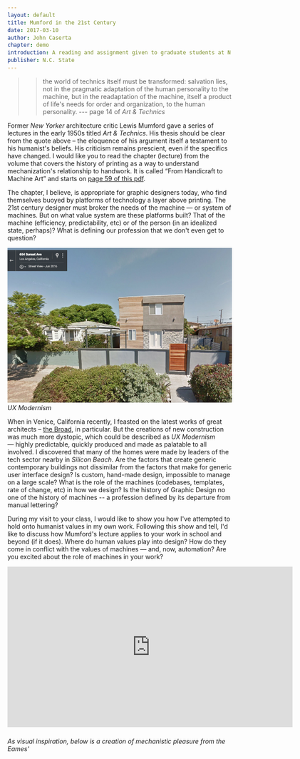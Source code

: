 ```yaml
---
layout: default
title: Mumford in the 21st Century
date: 2017-03-10
author: John Caserta
chapter: demo
introduction: A reading and assignment given to graduate students at N.C. State in mid-March 2017.
publisher: N.C. State
---
```


>> the world of technics itself must be transformed: salvation lies, not in the pragmatic adaptation of the human personality to the machine, but in the readaptation of the machine, itself a product of life's needs for order and organization, to the human personality. --- page 14 of <cite data-parent="Lewis Mumford. Columbia Univ. Press, 1951">Art & Technics</cite>

Former *New Yorker* architecture critic Lewis Mumford gave a series of lectures in the early 1950s titled *Art & Technics*. His thesis should be clear from the quote above – the eloquence of his argument itself a testament to his humanist's beliefs. His criticism remains prescient, even if the specifics have changed. I would like you to read the chapter (lecture) from the volume that covers the history of printing as a way to understand mechanization's relationship to handwork. It is called “From Handicraft to Machine Art” and starts on [page 59 of this pdf](https://monoskop.org/images/e/e8/Mumford_Lewis_Art_and_Technics.pdf).

The chapter, I believe, is appropriate for graphic designers today, who find themselves buoyed by platforms of technology a layer above printing. The 21st century designer must broker the needs of the machine — or system of machines. But on what value system are these platforms built? That of the machine (efficiency, predictability, etc) or of the person (in an idealized state, perhaps)? What is defining our profession that we don't even get to question?

![UX Modernism](/img/uxmodernism.png)
*UX Modernism*

When in Venice, California recently, I feasted on the latest works of great architects – [the Broad](https://www.google.com/search?q=the+broad+museum+los+angeles&source=lnms&tbm=isch&sa=X&ved=0ahUKEwin9Ijx08zSAhVns1QKHYMHBxIQ_AUICSgC&biw=805&bih=739), in particular. But the creations of new construction was much more dystopic, which could be described as *UX Modernism* — highly predictable, quickly produced and made as palatable to all involved. I discovered that many of the homes were made by leaders of the tech sector nearby in *Silicon Beach*. Are the factors that create generic contemporary buildings not dissimilar from the factors that make for generic user interface design? Is custom, hand-made design, impossible to manage on a large scale? What is the role of the machines (codebases, templates, rate of change, etc) in how we design? Is the history of Graphic Design no one of the history of machines -- a profession defined by its departure from manual lettering?

During my visit to your class, I would like to show you how I've attempted to hold onto humanist values in my own work. Following this show and tell, I'd like to discuss how Mumford's lecture applies to your work in school and beyond (if it does). Where do human values play into design? How do they come in conflict with the values of machines — and, now, automation? Are you excited about the role of machines in your work?

<iframe width="640" height="360" src="https://www.youtube.com/embed/kv6YvKPXQzk?rel=0&amp;controls=0&amp;showinfo=0" frameborder="0" allowfullscreen></iframe>

###### As visual inspiration, below is a creation of mechanistic pleasure from the Eames'

